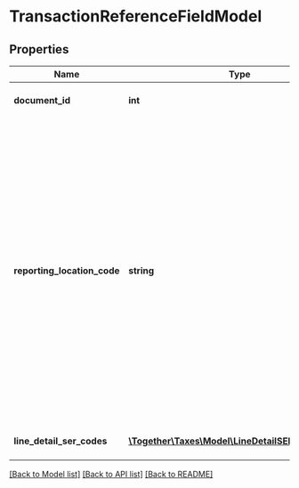 # TransactionReferenceFieldModel

## Properties
Name | Type | Description | Notes
------------ | ------------- | ------------- | -------------
**document_id** | **int** | The id of the transaction | 
**reporting_location_code** | **string** | Sets the sale location code (Outlet ID) for reporting this document to the tax authority.                This value is used by Avalara Managed Returns to group documents together by reporting locations  for tax authorities that require location-based reporting. | [optional] 
**line_detail_ser_codes** | [**\Together\Taxes\Model\LineDetailSERCodeModel[]**](LineDetailSERCodeModel.md) | Reference field of the line details | [optional] 

[[Back to Model list]](../README.md#documentation-for-models) [[Back to API list]](../README.md#documentation-for-api-endpoints) [[Back to README]](../README.md)


